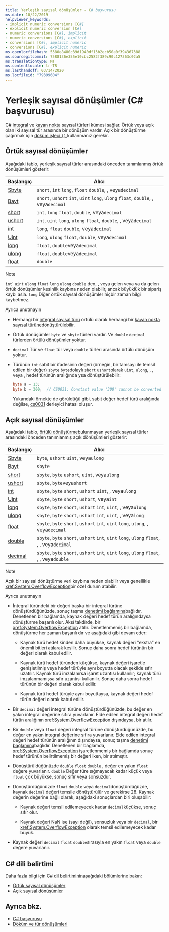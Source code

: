 ```yaml
---
title: Yerleşik sayısal dönüşümler - C# başvurusu
ms.date: 10/22/2019
helpviewer_keywords:
- implicit numeric conversions [C#]
- explicit numeric conversion [C#]
- numeric conversions [C#], implicit
- numeric conversions [C#], explicit
- conversions [C#], implicit numeric
- conversions [C#], explicit numeric
ms.openlocfilehash: 5380e8480c39d1940df13b2ecb50a0f394367388
ms.sourcegitcommit: 7588136e355e10cbc2582f389c90c127363c02a5
ms.translationtype: MT
ms.contentlocale: tr-TR
ms.lasthandoff: 03/14/2020
ms.locfileid: "79399604"
---
```

# <a name="built-in-numeric-conversions-c-reference"></a>Yerleşik sayısal dönüşümler (C# başvurusu)

C# [integral](integral-numeric-types.md) ve [kayan nokta](floating-point-numeric-types.md) sayısal türleri kümesi sağlar. Örtük veya açık olan iki sayısal tür arasında bir dönüşüm vardır. Açık bir dönüştürme çağırmak için [döküm işleci `()` ](../operators/type-testing-and-cast.md#cast-operator-) kullanmanız gerekir.

## <a name="implicit-numeric-conversions"></a>Örtük sayısal dönüşümler

Aşağıdaki tablo, yerleşik sayısal türler arasındaki önceden tanımlanmış örtük dönüşümleri gösterir:

|Başlangıç|Alıcı|
|----------|--------|
|[Sbyte](integral-numeric-types.md)|`short`, `int` `long`, `float` `double`, , veya`decimal`|
|[Bayt](integral-numeric-types.md)|`short`, `ushort` `int`, `uint` `long`, `ulong` `float`, `double`, , veya`decimal`|
|[short](integral-numeric-types.md)|`int`, `long` `float`, `double`, veya`decimal`|
|[ushort](integral-numeric-types.md)|`int`, `uint` `long`, `ulong` `float`, `double`, , veya`decimal`|
|[int](integral-numeric-types.md)|`long`, `float` `double`, veya`decimal`|
|[Uint](integral-numeric-types.md)|`long`, `ulong` `float`, `double`, veya`decimal`|
|[long](integral-numeric-types.md)|`float`, `double`veya`decimal`|
|[ulong](integral-numeric-types.md)|`float`, `double`veya`decimal`|
|[float](floating-point-numeric-types.md)|`double`|

> [!NOTE]
> `int`' `uint` `ulong` `float` `long` `ulong` `double` den, , veya gelen veya ya da gelen örtük dönüşümler kesinlik kaybına neden olabilir, ancak büyüklük bir sipariş kaybı asla. `long` Diğer örtük sayısal dönüşümler hiçbir zaman bilgi kaybetmez.

Ayrıca unutmayın

- Herhangi bir [integral sayısal türü](integral-numeric-types.md) örtülü olarak herhangi bir [kayan nokta sayısal türüne](floating-point-numeric-types.md)dönüştürülebilir.

- Örtük dönüşümler `byte` ve `sbyte` türleri vardır. Ve `double` `decimal` türlerden örtülü dönüşümler yoktur.

- `decimal` Tür ve `float` tür veya `double` türleri arasında örtülü dönüşüm yoktur.

- Türünün `int` sabit bir ifadesinin değeri (örneğin, bir tamsayı ile temsil edilen bir değer) `sbyte` `byte`dolaylı `short` `ushort`olarak `uint`, `ulong`, , , veya , hedef türünün aralığında ysa dönüştürülebilir:

  ```csharp
  byte a = 13;
  byte b = 300;  // CS0031: Constant value '300' cannot be converted to a 'byte'
  ```

  Yukarıdaki örnekte de görüldüğü gibi, sabit değer hedef türü aralığında değilse, [cs0031](../../misc/cs0031.md) derleyici hatası oluşur.

## <a name="explicit-numeric-conversions"></a>Açık sayısal dönüşümler

Aşağıdaki tablo, [örtülü dönüştürme](#implicit-numeric-conversions)bulunmayan yerleşik sayısal türler arasındaki önceden tanımlanmış açık dönüşümleri gösterir:

|Başlangıç|Alıcı|
|----------|--------|
|[Sbyte](integral-numeric-types.md)|`byte`, `ushort` `uint`, veya`ulong`|
|[Bayt](integral-numeric-types.md)|`sbyte`|
|[short](integral-numeric-types.md)|`sbyte`, `byte` `ushort`, `uint`, veya`ulong`|
|[ushort](integral-numeric-types.md)|`sbyte`, `byte`veya`short`|
|[int](integral-numeric-types.md)|`sbyte`, `byte` `short`, `ushort` `uint`, , veya`ulong`|
|[Uint](integral-numeric-types.md)|`sbyte`, `byte` `short`, `ushort`, veya`int`|
|[long](integral-numeric-types.md)|`sbyte`, `byte` `short`, `ushort` `int`, `uint`, , veya`ulong`|
|[ulong](integral-numeric-types.md)|`sbyte`, `byte` `short`, `ushort` `int`, `uint`, , veya`long`|
|[float](floating-point-numeric-types.md)|`sbyte`, `byte` `short`, `ushort` `int`, `uint` `long`, `ulong`, , veya`decimal`|
|[double](floating-point-numeric-types.md)|`sbyte`, `byte` `short`, `ushort` `int`, `uint` `long`, `ulong` `float`, , , veya`decimal`|
|[decimal](floating-point-numeric-types.md)|`sbyte`, `byte` `short`, `ushort` `int`, `uint` `long`, `ulong` `float`, , , veya`double`|

> [!NOTE]
> Açık bir sayısal dönüştürme veri kaybına neden olabilir veya genellikle <xref:System.OverflowException>bir özel durum atabilir.

Ayrıca unutmayın

- İntegral türündeki bir değeri başka bir integral türüne dönüştürdüğünüzde, sonuç taşma [denetimi bağlamına](../keywords/checked-and-unchecked.md)bağlıdır. Denetlenen bir bağlamda, kaynak değeri hedef türün aralığındaysa dönüştürme başarılı olur. Aksi takdirde, bir <xref:System.OverflowException> atılır. Denetlenmemiş bir bağlamda, dönüştürme her zaman başarılı dır ve aşağıdaki gibi devam eder:

  - Kaynak türü hedef kinden daha büyükse, kaynak değeri "ekstra" en önemli bitleri atılarak kesilir. Sonuç daha sonra hedef türünün bir değeri olarak kabul edilir.

  - Kaynak türü hedef türünden küçükse, kaynak değeri işaretle genişletilmiş veya hedef türüyle aynı boyutta olacak şekilde sıfır uzatılır. Kaynak türü imzalanırsa işaret uzantısı kullanılır; kaynak türü imzalanmamışsa sıfır uzantısı kullanılır. Sonuç daha sonra hedef türünün bir değeri olarak kabul edilir.

  - Kaynak türü hedef türüyle aynı boyuttaysa, kaynak değeri hedef türün değeri olarak kabul edilir.

- Bir `decimal` değeri integral türüne dönüştürdüğünüzde, bu değer en yakın integral değerine sıfıra yuvarlanır. Elde edilen integral değeri hedef türün aralığının <xref:System.OverflowException> dışındaysa, bir atılır.

- Bir `double` veya `float` değeri integral türüne dönüştürdüğünüzde, bu değer en yakın integral değerine sıfıra yuvarlanır. Elde edilen integral değeri hedef türünün aralığının dışındaysa, sonuç taşma [denetimi bağlamına](../keywords/checked-and-unchecked.md)bağlıdır. Denetlenen bir bağlamda, <xref:System.OverflowException> işaretlenmemiş bir bağlamda sonuç hedef türünün belirtilmemiş bir değeri iken, bir atılmıştır.

- Dönüştürüldüğünüzde `double` `float` `double` , değer en yakın `float` değere yuvarlanır. `double` Değer türe sığmayacak kadar küçük veya `float` çok büyükse, sonuç sıfır veya sonsuzdur.

- Dönüştürdüğünüzde `float` `double` veya `decimal`dönüştürdüğüzde, kaynak `decimal` değeri temsile dönüştürülür ve gerekirse 28. Kaynak değerin değerine bağlı olarak, aşağıdaki sonuçlardan biri oluşabilir:

  - Kaynak değeri temsil edilemeyecek kadar `decimal`küçükse, sonuç sıfır olur.

  - Kaynak değeri NaN ise (sayı değil), sonsuzluk veya bir `decimal`, bir <xref:System.OverflowException> olarak temsil edilemeyecek kadar büyük.

- Kaynak değeri `decimal` `float` `double`sırasıyla en yakın `float` veya `double` değere yuvarlanır.

## <a name="c-language-specification"></a>C# dili belirtimi

Daha fazla bilgi için [C# dil belirtiminin](~/_csharplang/spec/introduction.md)aşağıdaki bölümlerine bakın:

- [Örtük sayısal dönüşümler](~/_csharplang/spec/conversions.md#implicit-numeric-conversions)
- [Açık sayısal dönüşümler](~/_csharplang/spec/conversions.md#explicit-numeric-conversions)

## <a name="see-also"></a>Ayrıca bkz.

- [C# başvurusu](../index.md)
- [Döküm ve tür dönüşümleri](../../programming-guide/types/casting-and-type-conversions.md)
